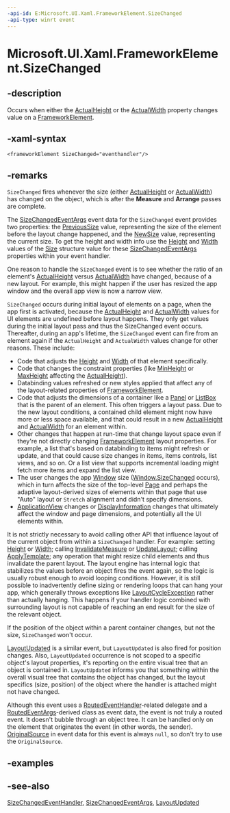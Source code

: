 ```yaml
---
-api-id: E:Microsoft.UI.Xaml.FrameworkElement.SizeChanged
-api-type: winrt event
---
```


<!-- Event syntax
public event Microsoft.UI.Xaml.SizeChangedEventHandler SizeChanged
-->

# Microsoft.UI.Xaml.FrameworkElement.SizeChanged

## -description

Occurs when either the [ActualHeight](frameworkelement_actualheight.md) or the [ActualWidth](frameworkelement_actualwidth.md) property changes value on a [FrameworkElement](frameworkelement.md).

## -xaml-syntax

```xaml
<frameworkElement SizeChanged="eventhandler"/>
```

## -remarks

`SizeChanged` fires whenever the size (either [ActualHeight](frameworkelement_actualheight.md) or [ActualWidth](frameworkelement_actualwidth.md)) has changed on the object, which is after the **Measure** and **Arrange** passes are complete.

The [SizeChangedEventArgs](sizechangedeventargs.md) event data for the `SizeChanged` event provides two properties: the [PreviousSize](sizechangedeventargs_previoussize.md) value, representing the size of the element before the layout change happened, and the [NewSize](sizechangedeventargs_newsize.md) value, representing the current size. To get the height and width info use the [Height](/uwp/api/windows.foundation.size.height) and [Width](/uwp/api/windows.foundation.size.width) values of the [Size](/uwp/api/windows.foundation.size) structure value for these [SizeChangedEventArgs](sizechangedeventargs.md) properties within your event handler.

One reason to handle the `SizeChanged` event is to see whether the ratio of an element's [ActualHeight](frameworkelement_actualheight.md) versus [ActualWidth](frameworkelement_actualwidth.md) have changed, because of a new layout. For example, this might happen if the user has resized the app window and the overall app view is now a narrow view.

`SizeChanged` occurs during initial layout of elements on a page, when the app first is activated, because the [ActualHeight](frameworkelement_actualheight.md) and [ActualWidth](frameworkelement_actualwidth.md) values for UI elements are undefined before layout happens. They only get values during the initial layout pass and thus the SizeChanged event occurs. Thereafter, during an app's lifetime, the `SizeChanged` event can fire from an element again if the `ActualHeight` and `ActualWidth` values change for other reasons. These include:

+ Code that adjusts the [Height](frameworkelement_height.md) and [Width](frameworkelement_width.md) of that element specifically.
+ Code that changes the constraint properties (like [MinHeight](frameworkelement_minheight.md) or [MaxHeight](frameworkelement_maxheight.md) affecting the [ActualHeight](frameworkelement_actualheight.md)).
+ Databinding values refreshed or new styles applied that affect any of the layout-related properties of [FrameworkElement](frameworkelement.md).
+ Code that adjusts the dimensions of a container like a [Panel](../microsoft.ui.xaml.controls/panel.md) or [ListBox](../microsoft.ui.xaml.controls/listbox.md) that is the parent of an element. This often triggers a layout pass. Due to the new layout conditions, a contained child element might now have more or less space available, and that could result in a new [ActualHeight](frameworkelement_actualheight.md) and [ActualWidth](frameworkelement_actualwidth.md) for an element within.
+ Other changes that happen at run-time that change layout space even if they're not directly changing [FrameworkElement](frameworkelement.md) layout properties. For example, a list that's based on databinding to items might refresh or update, and that could cause size changes in items, items controls, list views, and so on. Or a list view that supports incremental loading might fetch more items and expand the list view.
+ The user changes the app [Window](window.md) size ([Window.SizeChanged](window_sizechanged.md) occurs), which in turn affects the size of the top-level [Page](../microsoft.ui.xaml.controls/page.md) and perhaps the adaptive layout-derived sizes of elements within that page that use "Auto" layout or `Stretch` alignment and didn't specify dimensions.
+ [ApplicationView](/uwp/api/windows.ui.viewmanagement.applicationview) changes or [DisplayInformation](/uwp/api/windows.graphics.display.displayinformation) changes that ultimately affect the window and page dimensions, and potentially all the UI elements within.

It is not strictly necessary to avoid calling other API that influence layout of the current object from within a `SizeChanged` handler. For example: setting [Height](frameworkelement_height.md) or [Width](frameworkelement_width.md); calling [InvalidateMeasure](uielement_invalidatemeasure_969784920.md) or [UpdateLayout](uielement_updatelayout_1243658106.md); calling [ApplyTemplate](../microsoft.ui.xaml.controls/control_applytemplate_1368990630.md); any operation that might resize child elements and thus invalidate the parent layout. The layout engine has internal logic that stabilizes the values before an object fires the event again, so the logic is usually robust enough to avoid looping conditions. However, it is still possible to inadvertently define sizing or rendering loops that can hang your app, which generally throws exceptions like [LayoutCycleException](/dotnet/api/windows.ui.xaml.layoutcycleexception) rather than actually hanging. This happens if your handler logic combined with surrounding layout is not capable of reaching an end result for the size of the relevant object.

If the position of the object within a parent container changes, but not the size, `SizeChanged` won't occur.

[LayoutUpdated](frameworkelement_layoutupdated.md) is a similar event, but `LayoutUpdated` is also fired for position changes. Also, `LayoutUpdated` occurrence is not scoped to a specific object's layout properties, it's reporting on the entire visual tree that an object is contained in. `LayoutUpdated` informs you that something within the overall visual tree that contains the object has changed, but the layout specifics (size, position) of the object where the handler is attached might not have changed.

Although this event uses a [RoutedEventHandler](routedeventhandler.md)-related delegate and a [RoutedEventArgs](routedeventargs.md)-derived class as event data, the event is not truly a routed event. It doesn't bubble through an object tree. It can be handled only on the element that originates the event (in other words, the sender). [OriginalSource](routedeventargs_originalsource.md) in event data for this event is always `null`, so don't try to use the `OriginalSource`.

## -examples

## -see-also

[SizeChangedEventHandler](sizechangedeventhandler.md), [SizeChangedEventArgs](sizechangedeventargs.md), [LayoutUpdated](frameworkelement_layoutupdated.md)
